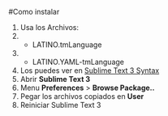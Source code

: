 #Como instalar

1. Usa los Archivos:
2. * LATINO.tmLanguage
3. * LATINO.YAML-tmLanguage
4. Los puedes ver en [Sublime Text 3 Syntax](https://github.com/primitivorm/latino/tree/master/SublimeTextSyntax)
3. Abrir **Sublime Text 3**
4. Menu **Preferences** > **Browse Package..**
5. Pegar los archivos copiados en **User**
6. Reiniciar Sublime Text 3